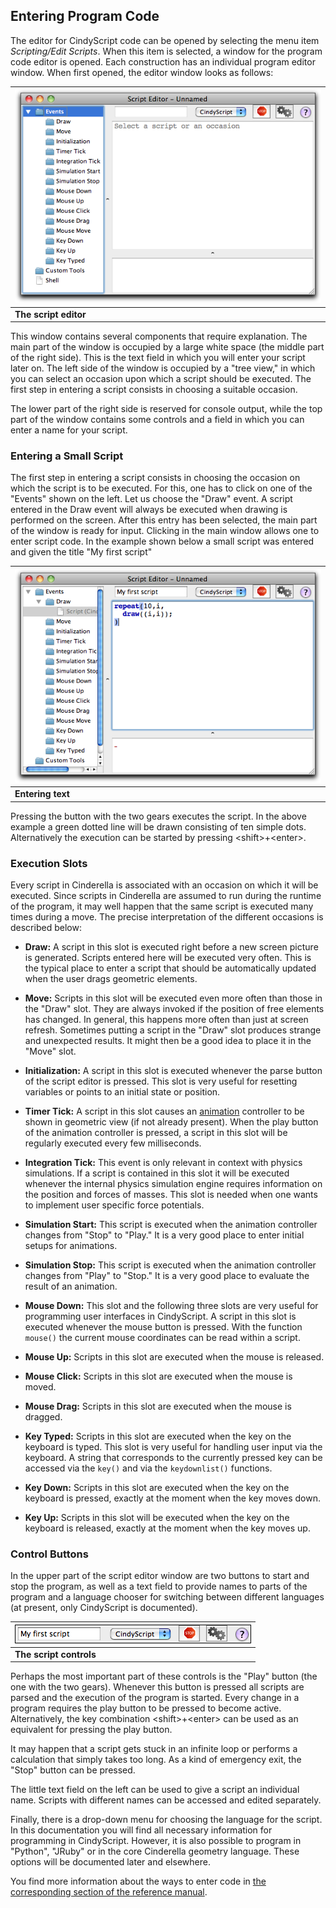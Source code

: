 ## Entering Program Code

The editor for CindyScript code can be opened by selecting the menu item *Scripting/Edit Scripts*.
When this item is selected, a window for the program code editor is opened.
Each construction has an individual program editor window.
When first opened, the editor window looks as follows:

| ![Image](img/EnterScript5.png) |
| ------------------------------ |
| **The script editor**          |

This window contains several components that require explanation.
The main part of the window is occupied by a large white space (the middle part of the right side).
This is the text field in which you will enter your script later on.
The left side of the window is occupied by a "tree view," in which you can select an occasion upon which a script should be executed.
The first step in entering a script consists in choosing a suitable occasion.

The lower part of the right side is reserved for console output, while the top part of the window contains some controls and a field in which you can enter a name for your script.

### Entering a Small Script

The first step in entering a script consists in choosing the occasion on which the script is to be executed.
For this, one has to click on one of the "Events" shown on the left.
Let us choose the "Draw" event.
A script entered in the Draw event will always be executed when drawing is performed on the screen.
After this entry has been selected, the main part of the window is ready for input.
Clicking in the main window allows one to enter script code.
In the example shown below a small script was entered and given the title "My first script"

| ![Image](img/EnterScript6.png) |
| ------------------------------ |
| **Entering text**              |

Pressing the button with the two gears executes the script.
In the above example a green dotted line will be drawn consisting of ten simple dots.
Alternatively the execution can be started by pressing &lt;shift&gt;+&lt;enter&gt;.

### Execution Slots

Every script in Cinderella is associated with an occasion on which it will be executed.
Since scripts in Cinderella are assumed to run during the runtime of the program, it may well happen that the same script is executed many times during a move.
The precise interpretation of the different occasions is described below:

*  **Draw:**
A script in this slot is executed right before a new screen picture is generated.
Scripts entered here will be executed very often.
This is the typical place to enter a script that should be automatically updated when the user drags geometric elements.

* **Move:**
Scripts in this slot will be executed even more often than those in the "Draw" slot.
They are always invoked if the position of free elements has changed.
In general, this happens more often than just at screen refresh.
Sometimes putting a script in the "Draw" slot produces strange and unexpected results.
It might then be a good idea to place it in the "Move" slot.

* **Initialization:**
A script in this slot is executed whenever the parse button of the script editor is pressed.
This slot is very useful for resetting variables or points to an initial state or position.

* **Timer Tick:**
A script in this slot causes an [animation](Animation.md) controller to be shown in geometric view (if not already present).
When the play button of the animation controller is pressed, a script in this slot will be regularly executed every few milliseconds.

* **Integration Tick:**
This event is only relevant in context with physics simulations.
If a script is contained in this slot it will be executed whenever the internal physics simulation engine requires information on the position and forces of masses.
This slot is needed when one wants to implement user specific force potentials.

* **Simulation Start:**
This script is executed when the animation controller changes from "Stop" to "Play." It is a very good place to enter initial setups for animations.

* **Simulation Stop:**
This script is executed when the animation controller changes from "Play" to "Stop." It is a very good place to evaluate the result of an animation.

* **Mouse Down:**
This slot and the following three slots are very useful for programming user interfaces in CindyScript.
A script in this slot is executed whenever the mouse button is pressed.
With the function `mouse()` the current mouse coordinates can be read within a script.

* **Mouse Up:**
Scripts in this slot are executed when the mouse is released.

* **Mouse Click:**
Scripts in this slot are executed when the mouse is moved.

* **Mouse Drag:**
Scripts in this slot are executed when the mouse is dragged.

* **Key Typed:**
Scripts in this slot are executed when the key on the keyboard is typed.
This slot is very useful for handling user input via the keyboard.
A string that corresponds to the currently pressed key can be accessed via the `key()` and via the `keydownlist()` functions.

* **Key Down:**
Scripts in this slot are executed when the key on the keyboard is pressed, exactly at the moment when the key moves down.

* **Key Up:**
Scripts in this slot will be executed when the key on the keyboard is released, exactly at the moment when the key moves up.

###  Control Buttons

In the upper part of the script editor window are two buttons to start and stop the program, as well as a text field to provide names to parts of the program and a language chooser for switching between different languages (at present, only CindyScript is documented).

| ![Image](img/EnterScript7.png) |
| ------------------------------ |
| **The script controls**        |

Perhaps the most important part of these controls is the "Play" button (the one with the two gears).
Whenever this button is pressed all scripts are parsed and the execution of the program is started.
Every change in a program requires the play button to be pressed to become active.
Alternatively, the key combination &lt;shift&gt;+&lt;enter&gt; can be used as an equivalent for pressing the play button.

It may happen that a script gets stuck in an infinite loop or performs a calculation that simply takes too long.
As a kind of emergency exit, the "Stop" button can be pressed.

The little text field on the left can be used to give a script an individual name.
Scripts with different names can be accessed and edited separately.

Finally, there is a drop-down menu for choosing the language for the script.
In this documentation you will find all necessary information for programming in CindyScript.
However, it is also possible to program in "Python", "JRuby" or in the core Cinderella geometry language.
These options will be documented later and elsewhere.

You find more information about the ways to enter code in [the corresponding section of the reference manual](The_CindyScript_Editor.md).
